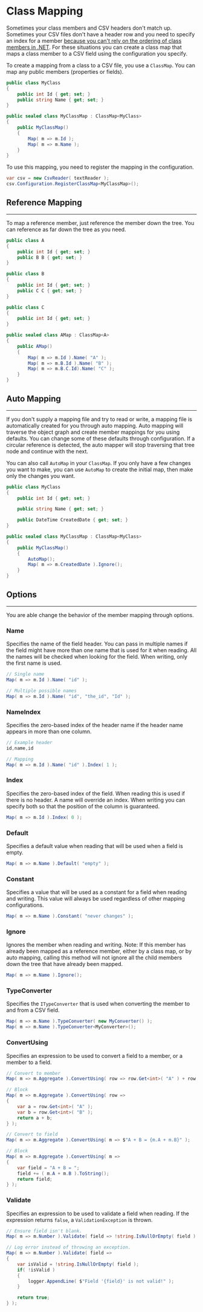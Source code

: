 # Class Mapping

Sometimes your class members and CSV headers don't match up. Sometimes your CSV files don't have a header row and you need to specify an index for a member [because you can't rely on the ordering of class members in .NET](https://blogs.msdn.microsoft.com/haibo_luo/2006/07/10/member-order-returned-by-getfields-getmethods/). For these situations you can create a class map that maps a class member to a CSV field using the configuration you specify.

To create a mapping from a class to a CSV file, you use a `ClassMap`. You can map any public members (properties or fields).

```cs
public class MyClass
{
	public int Id { get; set; }
	public string Name { get; set; }
}

public sealed class MyClassMap : ClassMap<MyClass>
{
	public MyClassMap()
	{
		Map( m => m.Id );
		Map( m => m.Name );
	}
}
```

To use this mapping, you need to register the mapping in the configuration.

```cs
var csv = new CsvReader( textReader );
csv.Configuration.RegisterClassMap<MyClassMap>();
```

## Reference Mapping

<hr/>

To map a reference member, just reference the member down the tree. You can reference as far down the tree as you need.

```cs
public class A
{
	public int Id { get; set; }
	public B B { get; set; }
}

public class B
{
	public int Id { get; set; }
	public C C { get; set; }
}

public class C
{
	public int Id { get; set; }
}

public sealed class AMap : ClassMap<A>
{
	public AMap()
	{
		Map( m => m.Id ).Name( "A" );
		Map( m => m.B.Id ).Name( "B" );
		Map( m => m.B.C.Id).Name( "C" );
	}
}
```

## Auto Mapping

<hr/>

If you don't supply a mapping file and try to read or write, a mapping file is automatically created for you through auto mapping. Auto mapping will traverse the object graph and create member mappings for you using defaults. You can change some of these defaults through configuration. If a circular reference is detected, the auto mapper will stop traversing that tree node and continue with the next.

You can also call `AutoMap` in your `ClassMap`. If you only have a few changes you want to make, you can use `AutoMap` to create the initial map, then make only the changes you want.

```cs
public class MyClass
{
	public int Id { get; set; }

	public string Name { get; set; }

	public DateTime CreatedDate { get; set; }
}

public sealed class MyClassMap : ClassMap<MyClass>
{
	public MyClassMap()
	{
		AutoMap();
		Map( m => m.CreatedDate ).Ignore();
	}
}
```

## Options

<hr/>

You are able change the behavior of the member mapping through options.

### Name

Specifies the name of the field header. You can pass in multiple names if the field might have more than one name that is used for it when reading. All the names will be checked when looking for the field. When writing, only the first name is used.

```cs
// Single name
Map( m => m.Id ).Name( "id" );

// Multiple possible names
Map( m => m.Id ).Name( "id", "the_id", "Id" );
```

### NameIndex

Specifies the zero-based index of the header name if the header name appears in more than one column.

```cs
// Example header
id,name,id

// Mapping
Map( m => m.Id ).Name( "id" ).Index( 1 );
```

### Index

Specifies the zero-based index of the field. When reading this is used if there is no header. A name will override an index. When writing you can specify both so that the position of the column is guaranteed.

```cs
Map( m => m.Id ).Index( 0 );
```

### Default

Specifies a default value when reading that will be used when a field is empty.

```cs
Map( m => m.Name ).Default( "empty" );
```

### Constant

Specifies a value that will be used as a constant for a field when reading and writing. This value will always be used regardless of other mapping configurations.

```cs
Map( m => m.Name ).Constant( "never changes" );
```

### Ignore

Ignores the member when reading and writing. Note: If this member has already been mapped as a reference member, either by a class map, or by auto mapping, calling this method will not ignore all the child members down the tree that have already been mapped.

```cs
Map( m => m.Name ).Ignore();
```

### TypeConverter

Specifies the `ITypeConverter` that is used when converting the member to and from a CSV field.

```cs
Map( m => m.Name ).TypeConverter( new MyConverter() );
Map( m => m.Name ).TypeConverter<MyConverter>();
```

### ConvertUsing

Specifies an expression to be used to convert a field to a member, or a member to a field.

```cs
// Convert to member
Map( m => m.Aggregate ).ConvertUsing( row => row.Get<int>( "A" ) + row.Get<int>( "B" ) );

// Block
Map( m => m.Aggregate ).ConvertUsing( row =>
{
	var a = row.Get<int>( "A" );
	var b = row.Get<int>( "B" );
	return a + b;
} );

// Convert to field
Map( m => m.Aggregate ).ConvertUsing( m => $"A + B = {m.A + m.B}" );

// Block
Map( m => m.Aggregate ).ConvertUsing( m =>
{
	var field = "A + B = ";
	field += ( m.A + m.B ).ToString();
	return field;
} );
```

### Validate

Specifies an expression to be used to validate a field when reading. If the expression returns `false`, a `ValidationException` is thrown.

```cs
// Ensure field isn't blank.
Map( m => m.Number ).Validate( field => !string.IsNullOrEmpty( field ) );

// Log error instead of throwing an exception.
Map( m => m.Number ).Validate( field =>
{
	var isValid = !string.IsNullOrEmpty( field );
	if( !isValid )
	{
		logger.AppendLine( $"Field '{field}' is not valid!" );
	}

	return true;
} );
```

<br/>
